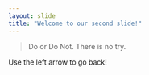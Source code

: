 ```yaml
---
layout: slide
title: "Welcome to our second slide!"
---
```

> Do or Do Not.  There is no try.
> 
Use the left arrow to go back!
